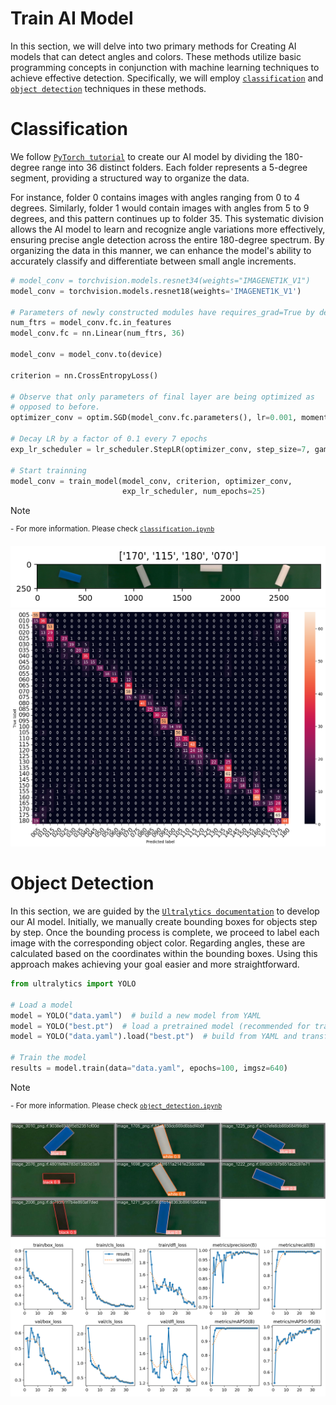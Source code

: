 # Train AI Model

In this section, we will delve into two primary methods for Creating AI models that can detect angles and colors. These methods utilize basic programming concepts in conjunction with machine learning techniques to achieve effective detection. Specifically, we will employ [`classification`](https://github.com/leehoanzu/angle-detection/blob/main/train/classification.ipynb) and [`object detection`](https://github.com/leehoanzu/angle-detection/blob/main/train/object_detection.ipynb) techniques in these methods.

# Classification

We follow [`PyTorch tutorial`](https://pytorch.org/tutorials/beginner/basics/quickstart_tutorial.html#creating-models) to create our AI model by dividing the 180-degree range into 36 distinct folders. Each folder represents a 5-degree segment, providing a structured way to organize the data. 

For instance, folder 0 contains images with angles ranging from 0 to 4 degrees. Similarly, folder 1 would contain images with angles from 5 to 9 degrees, and this pattern continues up to folder 35. This systematic division allows the AI model to learn and recognize angle variations more effectively, ensuring precise angle detection across the entire 180-degree spectrum. By organizing the data in this manner, we can enhance the model's ability to accurately classify and differentiate between small angle increments.

```python
# model_conv = torchvision.models.resnet34(weights="IMAGENET1K_V1")
model_conv = torchvision.models.resnet18(weights='IMAGENET1K_V1')

# Parameters of newly constructed modules have requires_grad=True by default
num_ftrs = model_conv.fc.in_features
model_conv.fc = nn.Linear(num_ftrs, 36)

model_conv = model_conv.to(device)

criterion = nn.CrossEntropyLoss()

# Observe that only parameters of final layer are being optimized as
# opposed to before.
optimizer_conv = optim.SGD(model_conv.fc.parameters(), lr=0.001, momentum=0.9)

# Decay LR by a factor of 0.1 every 7 epochs
exp_lr_scheduler = lr_scheduler.StepLR(optimizer_conv, step_size=7, gamma=0.1)

# Start trainning
model_conv = train_model(model_conv, criterion, optimizer_conv,
                         exp_lr_scheduler, num_epochs=25)
```
> [!NOTE]  
> <sup>- For more information. Please check [`classification.ipynb`](https://github.com/leehoanzu/angle-detection/blob/main/train/classification.ipynb)</sup>

![results](https://github.com/leehoanzu/angle-detection/blob/main/screen-shots/pytorch_results.png)
![confusion_magic](https://github.com/leehoanzu/angle-detection/blob/main/screen-shots/pytorch_confusion_magic.png)

# Object Detection

In this section, we are guided by the [`Ultralytics documentation`](https://docs.ultralytics.com/tasks/obb/) to develop our AI model. Initially, we manually create bounding boxes for objects step by step. Once the bounding process is complete, we proceed to label each image with the corresponding object color. Regarding angles, these are calculated based on the coordinates within the bounding boxes. 
Using this approach makes achieving your goal easier and more straightforward.

```python
from ultralytics import YOLO

# Load a model
model = YOLO("data.yaml")  # build a new model from YAML
model = YOLO("best.pt")  # load a pretrained model (recommended for training)
model = YOLO("data.yaml").load("best.pt")  # build from YAML and transfer weights

# Train the model
results = model.train(data="data.yaml", epochs=100, imgsz=640)
```
> [!NOTE]  
> <sup>- For more information. Please check [`object_detection.ipynb`](https://github.com/leehoanzu/angle-detection/blob/main/train/object_detection.ipynb)</sup>

![label](https://github.com/leehoanzu/angle-detection/blob/main/screen-shots/yolo_label.jpeg)
![label](https://github.com/leehoanzu/angle-detection/blob/main/screen-shots/yolo_valid.png)